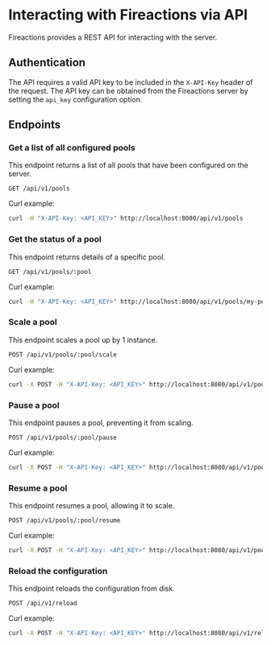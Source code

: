 # Interacting with Fireactions via API

Fireactions provides a REST API for interacting with the server.

## Authentication

The API requires a valid API key to be included in the `X-API-Key` header of the request. The API key can be obtained from the Fireactions server by setting the `api_key` configuration option.

## Endpoints

### Get a list of all configured pools

This endpoint returns a list of all pools that have been configured on the server.

```http
GET /api/v1/pools
```

Curl example:

```bash
curl -H "X-API-Key: <API_KEY>" http://localhost:8080/api/v1/pools
```

### Get the status of a pool

This endpoint returns details of a specific pool.

```http
GET /api/v1/pools/:pool
```

Curl example:

```bash
curl -H "X-API-Key: <API_KEY>" http://localhost:8080/api/v1/pools/my-pool
```

### Scale a pool

This endpoint scales a pool up by 1 instance.

```http
POST /api/v1/pools/:pool/scale
```

Curl example:

```bash
curl -X POST -H "X-API-Key: <API_KEY>" http://localhost:8080/api/v1/pools/my-pool/scale
```

### Pause a pool

This endpoint pauses a pool, preventing it from scaling.

```http
POST /api/v1/pools/:pool/pause
```

Curl example:

```bash
curl -X POST -H "X-API-Key: <API_KEY>" http://localhost:8080/api/v1/pools/my-pool/pause
```

### Resume a pool

This endpoint resumes a pool, allowing it to scale.

```http
POST /api/v1/pools/:pool/resume
```

Curl example:

```bash
curl -X POST -H "X-API-Key: <API_KEY>" http://localhost:8080/api/v1/pools/my-pool/resume
```

### Reload the configuration

This endpoint reloads the configuration from disk.

```http
POST /api/v1/reload
```

Curl example:

```bash
curl -X POST -H "X-API-Key: <API_KEY>" http://localhost:8080/api/v1/reload
```
